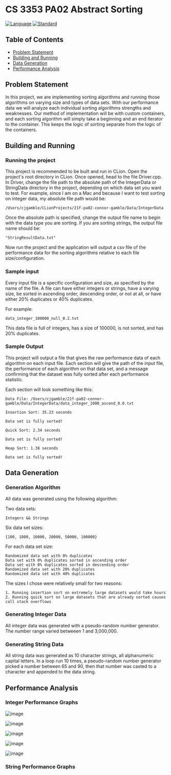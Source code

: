 # CS 3353 PA02 Abstract Sorting
[![Language](https://img.shields.io/badge/language-C++-blue.svg)](https://isocpp.org/)
[![Standard](https://img.shields.io/badge/c%2B%2B-17-blue.svg)](https://en.wikipedia.org/wiki/C%2B%2B17)

## Table of Contents
* [Problem Statement](#problem-statement)
* [Building and Running](#building-and-running)
* [Data Generation](#data-generation)
* [Performance Analysis](#performance-analysis)

## Problem Statement
In this project, we are implementing sorting algorithms and running those algorithms on varying size and types of data sets. 
With our performance data we will analyze each individual sorting algorithms strengths and weaknesses.
Our method of implementation will be with custom containers, and each sorting algorithm will simply take a beginning and an end iterator to the container.
This keeps the logic of sorting separate from the logic of the containers. 

## Building and Running

### Running the project
This project is recommended to be built and run in CLion. Open the project's root directory in CLion. 
Once opened, head to the file Driver.cpp. In Driver, change the file path to the absolute path of the IntegerData 
or StringData directory in the project, depending on which data set you want to test.
For example, since I am on a Mac and because I want to test sorting on integer data, my absolute file path would be: 
```
/Users/cjgamble/CLionProjects/21f-pa02-connor-gamble/Data/IntegerData
```
Once the absolute path is specified, change the output file name to begin with the data type you are sorting. 
If you are sorting strings, the output file name should be: 
```
"StringResultData.txt"
```
Now run the project and the application will output a csv file of the performance data for the sorting algorithms relative to each file size/configuration.

### Sample input
Every input file is a specific configuration and size, as specified by the name of the file. 
A file can have either integers or strings, have a varying size, be sorted in ascending order, descending order, or not at all, or have either 20% duplicates or 40% duplicates. 

For example:
```
data_integer_100000_null_0.2.txt
```
This data file is full of integers, has a size of 100000, is not sorted, and has 20% duplicates. 

### Sample Output
This project will output a file that gives the raw performance data of each algorithm on each input file. 
Each section will give the path of the input file, the performance of each algorithm on that data set, and a message confirming 
that the dataset was fully sorted after each performance statistic.

Each section will look something like this:
```
Data File: /Users/cjgamble/21f-pa02-connor-gamble/Data/IntegerData/data_integer_1000_ascend_0.0.txt

Insertion Sort: 35.23 seconds

Data set is fully sorted!

Quick Sort: 2.34 seconds

Data set is fully sorted!

Heap Sort: 1.38 seconds

Data set is fully sorted!
```
## Data Generation

### Generation Algorithm
All data was generated using the following algorithm:

Two data sets:
```
Integers && Strings
```

Six data set sizes: 
```
{100, 1000, 10000, 20000, 50000, 100000}
```

For each data set size:
```
Randomized data set with 0% duplicates
Data set with 0% duplicates sorted in ascending order
Data set with 0% duplicates sorted in descending order
Randomized data set with 20% duplicates
Randomized data set with 40% duplicates
```
The sizes I chose were relatively small for two reasons:
```
1. Running insertion sort on extremely large datasets would take hours
2. Running quick sort on large datasets that are already sorted causes call stack overflows
```

### Generating Integer Data
All integer data was generated with a pseudo-random number generator. 
The number range varied betweeen 1 and 3,000,000. 

### Generating String Data
All string data was generated as 10 character strings, all alphanumeric capital letters. In a loop run 10 times, a pseudo-random number generator picked a number between 65 and 90, then that number was casted to a character and appended to the data string.

## Performance Analysis

### Integer Performance Graphs
![image](https://user-images.githubusercontent.com/78129094/137661526-cf0ea9c0-6eb2-4975-b8dc-1ab06a230972.png)


![image](https://user-images.githubusercontent.com/78129094/137661604-688ca0ed-002a-4100-b1ed-4620c05cb566.png)

![image](https://user-images.githubusercontent.com/78129094/137661625-cee3edc8-ce46-4ab0-840e-1cdbb64b20e7.png)

![image](https://user-images.githubusercontent.com/78129094/137661651-536c4b28-e7d7-46d3-9927-9fb6786c2b2b.png)

![image](https://user-images.githubusercontent.com/78129094/137661670-63b2ed4d-776a-4ce1-a257-7b09532b9f01.png)

### String Performance Graphs
